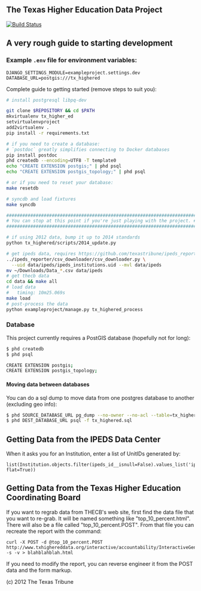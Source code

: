 The Texas Higher Education Data Project
---------------------------------------
[![Build Status](https://travis-ci.org/texastribune/the-dp.svg)](https://travis-ci.org/texastribune/the-dp)

## A very rough guide to starting development

### Example `.env` file for environment variables:

```
DJANGO_SETTINGS_MODULE=exampleproject.settings.dev
DATABASE_URL=postgis:///tx_highered
```

Complete guide to getting started (remove steps to suit you):

```bash
# install postgresql libpq-dev

git clone $REPOSITORY && cd $PATH
mkvirtualenv tx_higher_ed
setvirtualenvproject
add2virtualenv .
pip install -r requirements.txt

# if you need to create a database:
# `postdoc` greatly simplifies connecting to Docker databases
pip install postdoc
phd createdb --encoding=UTF8 -T template0
echo "CREATE EXTENSION postgis;" | phd psql
echo "CREATE EXTENSION postgis_topology;" | phd psql

# or if you need to reset your database:
make resetdb

# syncdb and load fixtures
make syncdb

#######################################################################
# You can stop at this point if you're just playing with the project. #
#######################################################################

# if using 2012 data, bump it up to 2014 standards
python tx_highered/scripts/2014_update.py

# get ipeds data, requires https://github.com/texastribune/ipeds_reporter
../ipeds_reporter/csv_downloader/csv_downloader.py \
  --uid data/ipeds/ipeds_institutions.uid --mvl data/ipeds
mv ~/Downloads/Data_*.csv data/ipeds
# get thecb data
cd data && make all
# load data
#   timing: 10m25.069s
make load
# post-process the data
python exampleproject/manage.py tx_highered_process
```

### Database

This project currently requires a PostGIS database (hopefully not for long):

```bash
$ phd createdb
$ phd psql

CREATE EXTENSION postgis;
CREATE EXTENSION postgis_topology;
```

#### Moving data between databases

You can do a sql dump to move data from one postgres database to another
(excluding geo info):

```bash
$ phd SOURCE_DATABASE_URL pg_dump --no-owner --no-acl --table=tx_highered* --clean > tx_highered.sql
$ phd DEST_DATABASE_URL psql -f tx_highered.sql
```

Getting Data from the IPEDS Data Center
-----------------
When it asks you for an Institution, enter a list of UnitIDs generated by:

	list(Institution.objects.filter(ipeds_id__isnull=False).values_list('ipeds_id', flat=True))

Getting Data from the Texas Higher Education Coordinating Board
------------------
If you want to regrab data from THECB's web site, first find the data file that you want to re-grab.
It will be named something like "top_10_percent.html". There will also be a file called "top_10_percent.POST". From that file you can recreate the report with the command:

    curl -X POST -d @top_10_percent.POST http://www.txhighereddata.org/interactive/accountability/InteractiveGenerate.cfm -s -v > blahblahblah.html

If you need to modify the report, you can reverse engineer it from the POST data and the form markup.




(c) 2012 The Texas Tribune
